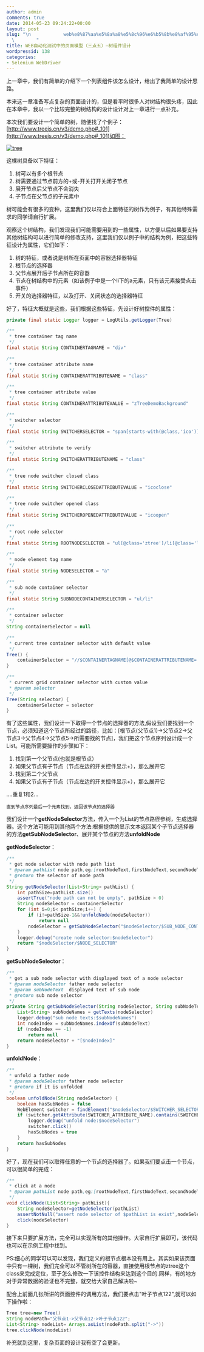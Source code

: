 ```yaml
---
author: admin
comments: true
date: 2014-05-23 09:24:22+00:00
layout: post
slug: "\n            web%e8%87%aa%e5%8a%a8%e5%8c%96%e6%b5%8b%e8%af%95%e4%b8%ad%e7%9a%84%e9%a1%b5%e9%9d%a2%e6%a8%a1%e5%9e%8b%ef%bc%88%e4%b8%89%e7%82%b9%e4%ba%94%ef%bc%89-%e4%b8%80%e4%b8%aa%e6%a0%91%e6%8e%a7\n\
  \        "
title: WEB自动化测试中的页面模型（三点五）–树组件设计
wordpressid: 138
categories:
- Selenium WebDriver
---
```

上一章中，我们有简单的介绍下一个列表组件该怎么设计，给出了我简单的设计思路。

本来这一章准备写点复杂的页面设计的，但是看平时很多人对树结构很头疼，因此在本章中，我以一个比较完整的树结构的设计设计对上一章进行一点补充。

本次我们要设计一个简单的树，随便找了个例子：[http://www.treejs.cn/v3/demo.php#_101](http://www.treejs.cn/v3/demo.php#_101)如图：

[![tree](http://assilzm.github.io/images/2014/05/tree.jpg)](http://assilzm.github.io/images/2014/05/tree.jpg)

这棵树具备以下特征：

  1. 树可以有多个根节点
  2. 树需要通过节点前方的+或-开关打开关闭子节点
  3. 展开节点后父节点不会消失
  4. 子节点在父节点的子元素中

树可能会有很多的变种，这里我们仅以符合上面特征的树作为例子，有其他特殊需求的同学请自行扩展。

观察这个树结构，我们发现我们可能需要用到的一些属性，以方便以后如果要支持其他树结构可以进行简单的修改支持，这里我们仅以例子中的结构为例，把这些特征设计为属性，它们如下：

  1. 树的特征，或者说是树所在页面中的容器选择器特征
  2. 根节点的选择器
  3. 父节点展开后子节点所在的容器
  4. 节点在树结构中的元素（如该例子中是一个li下的a元素，只有该元素接受点击事件）
  5. 开关的选择器特征，以及打开、关闭状态的选择器特征


好了，特征大概就是这些，我们根据这些特征，先设计好树控件的属性：

```java
private final static Logger logger = LogUtils.getLogger(Tree)

/**
 * tree container tag name
 */
final static String CONTAINERTAGNAME = "div"

/**
 * tree container attribute name
 */
final static String CONTAINERATTRIBUTENAME = "class"

/**
 * tree container attribute value
 */
final static String CONTAINERATTRIBUTEVALUE = "zTreeDemoBackground"

/**
 * switcher selector
 */
final static String SWITCHERSELECTOR = "span[starts-with(@class,'ico')]"

/**
 * switcher attribute to verify
 */
final static String SWITCHERATTRIBUTENAME = "class"

/**
 * tree node switcher closed class
 */
final static String SWITCHERCLOSEDATTRIBUTEVALUE = "icoclose"

/**
 * tree node switcher opened class
 */
final static String SWITCHEROPENEDATTRIBUTEVALUE = "icoopen"

/**
 * root node selector
 */
final static String ROOTNODESELECTOR = "ul[@class='ztree']/li[@class='level0']"

/**
 * node element tag name
 */
final static String NODESELECTOR = "a"

/**
 * sub node container selector
 */
final static String SUBNODECONTAINERSELECTOR = "ul/li"

/**
 * container selector
 */
String containerSelector = null

/**
 * current tree container selector with default value
 */
Tree() {
    containerSelector = "//$CONTAINERTAGNAME[@$CONTAINERATTRIBUTENAME='$CONTAINERATTRIBUTEVALUE']"
}

/**
 * current grid container selector with custom value
 * @param selector
 */
Tree(String selector) {
    containerSelector = selector
}
```

有了这些属性，我们设计一下取得一个节点的选择器的方法,假设我们要找到一个节点，必须知道这个节点所经过的路径，比如：[根节点(父节点1)->父节点2->父节点3->父节点4->父节点5->所需要找的节点]，我们把这个节点序列设计成一个List。可能所需要操作的步骤如下：

 1. 找到第一个父节点(也就是根节点）
 2. 如果父节点有子节点（节点左边的开关控件显示+），那么展开它
 3. 找到第二个父节点
 4. 如果父节点有子节点（节点左边的开关控件显示+），那么展开它

  ....重复1和2...

    直到节点序列最后一个元素找到，返回该节点的选择器


我们设计一个**getNodeSelector**方法，传入一个为List<String>的节点路径参树，生成选择器。这个方法可能用到其他两个方法:根据提供的显示文本返回某个子节点选择器的方法**getSubNodeSelector**、展开某个节点的方法**unfoldNode**

**getNodeSelector**：

```java
/**
 * get node selector with node path list
 * @param pathList node path,eg:[rootNodeText,firstNodeText,secondNodeText]
 * @return the selector of node path
 */
String getNodeSelector(List<String> pathList) {
    int pathSize=pathList.size()
    assertTrue("node path can not be empty", pathSize > 0)
    String nodeSelector = containerSelector
    for (int i=0;i< pathSize;i++) {
        if (i!=pathSize-1&&!unfoldNode(nodeSelector))
            return null
        nodeSelector = getSubNodeSelector("$nodeSelector/$SUB_NODE_CONTAINER_SELECTOR", pathList.get(i))
    }
    logger.debug("create node selector:$nodeSelector")
    return "$nodeSelector/$NODE_SELECTOR"
}
```

**getSubNodeSelector**：

```java
/**
 * get a sub node selector with displayed text of a node selector
 * @param nodeSelector father node selector
 * @param subNodeText  displayed text of sub node
 * @return sub node selector
 */
private String getSubNodeSelector(String nodeSelector, String subNodeText) {
    List<String> subNodeNames = getTexts(nodeSelector)
    logger.debug("sub node texts:$subNodeNames")
    int nodeIndex = subNodeNames.indexOf(subNodeText)
    if (nodeIndex == -1)
        return null
    return nodeSelector + "[$nodeIndex]"
}
```

**unfoldNode**：

```java
/**
 * unfold a father node
 * @param nodeSelector father node selector
 * @return if it is unfolded
 */
boolean unfoldNode(String nodeSelector) {
    boolean hasSubNodes = false
    WebElement switcher = findElement("$nodeSelector/$SWITCHER_SELECTOR")
    if (switcher.getAttribute(SWITCHER_ATTRIBUTE_NAME).contains(SWITCHER_CLOSED_ATTRIBUTE_VALUE)) {
        logger.debug("unfold node:$nodeSelector")
        switcher.click()
        hasSubNodes = true
    }
    return hasSubNodes
}
```

好了，现在我们可以取得任意的一个节点的选择器了。如果我们要点击一个节点，可以很简单的完成：

```java
/**
 * click at a node
 * @param pathList node path,eg:[rootNodeText,firstNodeText,secondNodeText]
 */
void clickNode(List<String> pathList){
    String nodeSelector=getNodeSelector(pathList)
    assertNotNull("assert node selector of $pathList is exist",nodeSelector)
    click(nodeSelector)
}
```

接下来只要扩展方法，完全可以实现所有的其他操作。大家自行扩展即可，该代码也可以在示例工程中找到。

PS:细心的同学可以可以发现，我们定义的根节点根本没有用上。其实如果该页面中只有一棵树，我们完全可以不管树所在的容器，直接使用根节点的ztree这个class来完成定位，至于怎么修改一下该控件结构来达到这个目的.同样，有的地方对于异常数据的验证也不完整，就交给大家自己解决啦~

配合上前面几张所讲的页面控件的调用方法，我们要点击"叶子节点122",就可以如下操作啦：

```java
Tree tree=new Tree()
String nodePath="父节点1->父节点12->叶子节点122";
List<String> nodeList= Arrays.asList(nodePath.split("->"))
tree.clickNode(nodeList)
```

补充就到这里，复杂页面的设计我有空了会更新。
